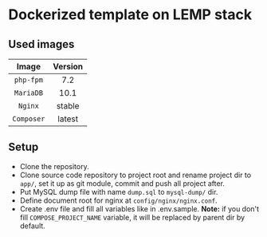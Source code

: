 Dockerized template on LEMP stack
=================================

## Used images ##

|     Image     |    Version    |
|     :---:     |     :---:     |
|   `php-fpm`   |      7.2      |
|   `MariaDB`   |     10.1      |
|    `Nginx`    |    stable     |
|   `Composer`  |    latest     |

## Setup ##
 * Clone the repository.
 * Clone source code repository to project root and rename project dir to `app/`, set it up as git module, commit and 
 push all project after.
 * Put MySQL dump file with name `dump.sql` to `mysql-dump/` dir.
 * Define document root for nginx at `config/nginx/nginx.conf`.
 * Create .env file and fill all variables like in .env.sample. **Note:** if you don't fill `COMPOSE_PROJECT_NAME` 
 variable, it will be replaced by parent dir by default. 